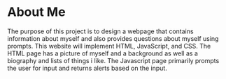 # About Me
The purpose of this project is to design a webpage that contains information about myself and also provides questions about myself using prompts. This website will implement HTML, JavaScript, and CSS.
The HTML page has a picture of myself and a background as well as a biography and lists of things i like.
The Javascript page primarily prompts the user for input and returns alerts based on the input.

